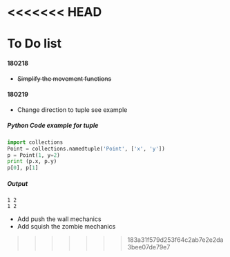 <<<<<<< HEAD
=======
# To Do list
#### 180218
- ~~Simplify the movement functions~~
#### 180219
- Change direction to tuple see example 
##### Python Code example for tuple 
```python
import collections
Point = collections.namedtuple('Point', ['x', 'y'])
p = Point(1, y=2)
print (p.x, p.y)
p[0], p[1]
```
##### Output
```console
1 2
1 2
```
- Add push the wall mechanics
- Add squish the zombie mechanics
>>>>>>> 183a31f579d253f64c2ab7e2e2da3bee07de79e7
